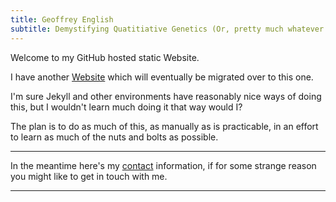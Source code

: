 ```yaml
---
title: Geoffrey English
subtitle: Demystifying Quatitiative Genetics (Or, pretty much whatever I feel like)
---
```


Welcome to my GitHub hosted static Website.

I have another [Website](https://www.geoffreyenglish.wordpress.com) which will eventually be migrated over to this one.

I'm sure Jekyll and other environments have reasonably nice ways of doing this, but I wouldn't learn much doing it that
way would I?

The plan is to do as much of this, as manually as is practicable, in an effort to learn as much of the nuts and bolts as
possible.

---

In the meantime here's my [contact](https://drylabrebel.github.io/blog/contact.md) information, if for some strange reason you might like to get in touch with me.

--- 
